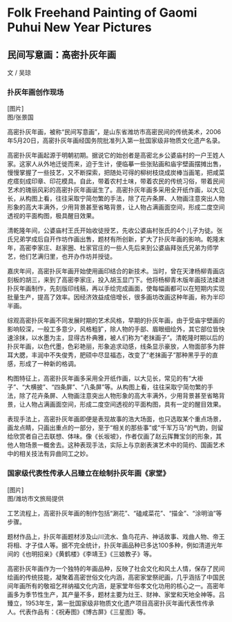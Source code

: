 # Folk Freehand Painting of Gaomi Puhui New Year Pictures  
## 民间写意画：高密扑灰年画  
文 / 吴琼  

### 扑灰年画创作现场  
[图片]  
图/张景国  

高密扑灰年画，被称“民间写意画”，是山东省潍坊市高密民间的传统美术，2006年5月20日，高密扑灰年画经国务院批准列入第一批国家级非物质文化遗产名录。  

高密扑灰年画起源于明朝初期。据说它的始创者是高密北乡公婆庙村的一户王姓人家。这家人从外地迁徙而来，迫于生计，便临摹一些张贴画和庙宇壁画摆摊出售，慢慢掌握了一些技艺，又不断探索，把随处可得的柳树枝烧成炭棒当画笔，把咸菜疙瘩刻成印章、印花模具。自此，带着农村土味，带着农民的传统习俗，带着民间艺术的瑰丽风彩的高密扑灰年画诞生了。高密扑灰年画多采用全开纸作画，以大见长，从构图上看，往往采取宁简勿繁的手法，除了花卉条屏、人物画注意突出人物形象的高大丰满外，少用背景甚至省略背景，让人物占满画面空间，形成二度空间透视的平面构图，极具醒目效果。  

清乾隆年间，公婆庙村王氏开始收徒授艺，先收公婆庙村张氏的4个儿子为徒。张氏兄弟学成后自开作坊作画出售，题材有所创新，扩大了扑灰年画的影响。乾隆末年，高密李家庄、赵家圈、杜家官庄的一些人先后来到公婆庙拜张氏兄弟为师学艺，他们艺满归里，也开办作坊并授徒。  

嘉庆年间，高密扑灰年画开始使用画印结合的新技术。当时，曾在天津杨柳青画店刻板的胡三，来到了高密李家庄，投入胡玉显门下。他将杨柳青木版年画技法揉进扑灰年画制作，先刻版印线稿，再以手绘完成画面，使每幅画都可以在短期内实现批量生产，提高了效率。因经济效益成倍增长，很多画坊改画这种年画，称为半印半画。  

综观高密扑灰年画不同发展时期的艺术风格，早期的扑灰年画，由于受庙宇壁画的影响较深，一般工多意少，风格粗犷，除人物的手部、眉眼细绘外，其它部位皆快速涂抹，以水墨为主，显得古朴典雅，被人们称为“老抹画子”。清乾隆时期以后的扑灰年画，以色代墨，色彩艳丽，形象追求动感，线条显示豪放，人物面部多为胖耳大腮，丰润中不失俊秀，肥硕中尽显福态，改变了“老抹画子”那种黑乎乎的直感，形成了一种新的格调。  

构图特征上，高密扑灰年画多采用全开纸作画，以大见长，常见的有“大褂子”、“大横披”、“四条屏”、“八条屏”等。从构图上看，往往采取宁简勿繁的手法，除了花卉条屏、人物画注意突出人物形象的高大丰满外，少用背景甚至省略背景，让人物占满画面空间，形成二度空间透视的平面构图，具有一定的醒目效果。  

表现手法上，高密扑灰年画即便是表现故事的浩大场面，也只选取某个重点场景，画龙点睛，只画出重点的一部分，至于“相关的那些事”或“千军万马”的气韵，则留给欣赏者自己去联想、体味。像《长坂坡》，作者仅画了赵云挥舞宝剑的形象，其他人物场景一概舍去。这种表现手法，实际上与京剧表演艺术中的简约、国画艺术中的相关技法有异曲同工之妙。  

### 国家级代表性传承人吕臻立在绘制扑灰年画《家堂》  
[图片]  
图/潍坊市文旅局提供  

工艺流程上，高密扑灰年画的制作包括“涮花”、“磕咸菜花”、“描金”、“涂明油”等步骤。  

题材作品上，扑灰年画题材涉及山川流水、鱼鸟花卉、神话故事、戏曲人物、帝王将相、才子佳人等。据不完全统计，扑灰年画品种已多达100多种，例如清道光年间的《也明招亲》《黄鹤楼》《李靖王》《三娘教子》等。  

高密扑灰年画作为一个独特的年画品种，反映了社会文化和风土人情，保存了民间绘画的传统技能，凝聚着高密世俗文化内涵，高密家堂祭祀画，几乎涵括了中国民间年画所有的敬祖乞祥纳福文化内涵，是家堂年俗孝文化功用的核心之一。高密年画多为季节性生产，其产量不多，题材主要为灶王、财神、家堂和天地全神等。吕臻立，1953年生，第一批国家级非物质文化遗产项目高密扑灰年画代表性传承人。代表作品有：《祝寿图》《博古屏》《三星图》等。